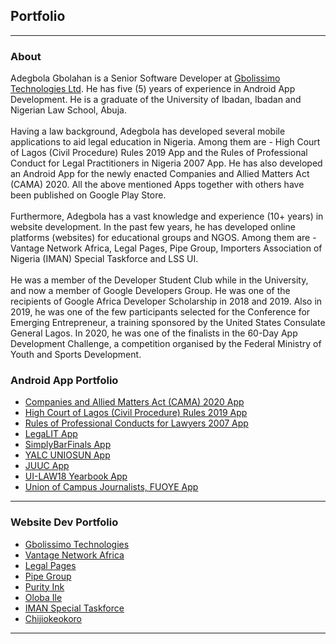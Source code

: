 ## Portfolio

---
### About
 Adegbola Gbolahan is a Senior Software Developer at [Gbolissimo Technologies Ltd](https://gbolissimo.com/). He has five (5) years of experience in Android App Development.
  He is a graduate of the University of Ibadan, Ibadan and Nigerian Law School, Abuja.
  <br><br>
  Having a law background, Adegbola has developed several mobile applications to aid legal education in Nigeria.
  Among them are - High Court of Lagos (Civil Procedure) Rules 2019 App and the Rules of Professional Conduct for Legal Practitioners in Nigeria 2007 App.
  He has also developed an Android App for the newly enacted Companies and Allied Matters Act (CAMA) 2020. All the above mentioned Apps together with others have been published on Google Play Store.
  <br><br>
  Furthermore, Adegbola has a vast knowledge and experience (10+ years) in website development. In the past few years, he has developed online platforms (websites) for educational groups and NGOS.
  Among them are - Vantage Network Africa, Legal Pages, Pipe Group, Importers Association of Nigeria (IMAN) Special Taskforce and LSS UI.
  <br><br>
  He was a member of the Developer Student Club while in the University, and now a member of Google Developers Group. He was one of the recipients of Google Africa Developer Scholarship in 2018 and 2019. Also in 2019, he was one of the few participants selected for the Conference for Emerging Entrepreneur, a training sponsored by the United States Consulate General Lagos. In 2020, he was one of the finalists in the 60-Day App Development Challenge, a competition organised by the Federal Ministry of Youth and Sports Development.

### Android App Portfolio

- [Companies and Allied Matters Act (CAMA) 2020 App](http://play.google.com/store/apps/details?id=com.gbolissimo.cama2020)
- [High Court of Lagos (Civil Procedure) Rules 2019 App](http://play.google.com/store/apps/details?id=com.gbolissimo.lagosrules2019)
- [Rules of Professional Conducts for Lawyers 2007 App](http://play.google.com/store/apps/details?id=com.gbolissimo.rpc2007)
- [LegaLIT App](http://play.google.com/store/apps/details?id=com.gbolissimo.legalit)
- [SimplyBarFinals App](http://play.google.com/store/apps/details?id=com.gbolissimo.sbf)
- [YALC UNIOSUN App](http://play.google.com/store/apps/details?id=com.gbolissimo.yalc7)
- [JUUC App](http://play.google.com/store/apps/details?id=com.gbolissimo.juuc)
- [UI-LAW18 Yearbook App](http://play.google.com/store/apps/details?id=com.gbolissimo.uillb18)
- [Union of Campus Journalists, FUOYE App](http://play.google.com/store/apps/details?id=com.gbolissimo.ucjfuoye)


---
### Website Dev Portfolio

- [Gbolissimo Technologies](https://gbolissimo.com/)
- [Vantage Network Africa](https://vantagenetworkafrica.org/)
- [Legal Pages](https://legalpages.com.ng/)
- [Pipe Group](https://pipegroup.org.ng/)
- [Purity Ink](https://purityink.org/)
- [Oloba Ile](https://oloba-ile.com/)
- [IMAN Special Taskforce](https://imanspecialtaskforce.org/)
- [Chijiokeokoro](https://chijiokeokoro.com/)



---
